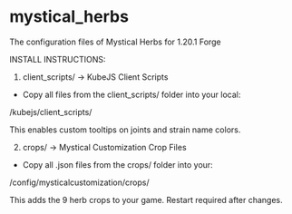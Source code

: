 # mystical_herbs
The configuration files of Mystical Herbs for 1.20.1 Forge

INSTALL INSTRUCTIONS:

1. client_scripts/ → KubeJS Client Scripts
- Copy all files from the client_scripts/ folder into your local:

/kubejs/client_scripts/
 

This enables custom tooltips on joints and strain name colors.


 

2. crops/ → Mystical Customization Crop Files
- Copy all .json files from the crops/ folder into your:

/config/mysticalcustomization/crops/
 
This adds the 9 herb crops to your game. Restart required after changes.

